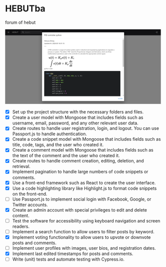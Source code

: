 # HEBUTba

forum of hebut

![Detail4Snippets](./public/img/example1.png)
- [x] Set up the project structure with the necessary folders and files.
- [x] Create a user model with Mongoose that includes fields such as username, email, password, and any other relevant user data.
- [x] Create routes to handle user registration, login, and logout. You can use Passport.js to handle authentication.
- [x] Create a code snippet model with Mongoose that includes fields such as title, code, tags, and the user who created it.
- [x] Create a comment model with Mongoose that includes fields such as the text of the comment and the user who created it.
- [x] Create routes to handle comment creation, editing, deletion, and retrieval.
- [x] Implement pagination to handle large numbers of code snippets or comments.
- [x] Use a front-end framework such as React to create the user interface.
- [x] Use a code highlighting library like Highlight.js to format code snippets on the front-end.
- [ ] Use Passport.js to implement social login with Facebook, Google, or Twitter accounts.
- [x] Create an admin account with special privileges to edit and delete content.
- [ ] Test the software for accessibility using keyboard navigation and screen readers.
- [ ] Implement a search function to allow users to filter posts by keyword.
- [x] Implement voting functionality to allow users to upvote or downvote posts and comments.
- [ ] Implement user profiles with images, user bios, and registration dates.
- [x] Implement last edited timestamps for posts and comments.
- [ ] Write (unit) tests and automate testing with Cypress.io.
